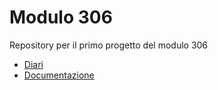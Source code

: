 # Modulo 306
Repository per il primo progetto del modulo 306

- [Diari](Diari)
- [Documentazione](Guide)
